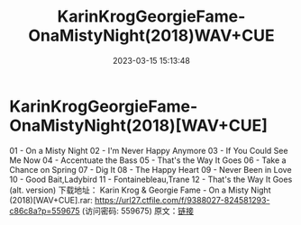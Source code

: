 ﻿---
title: KarinKrogGeorgieFame-OnaMistyNight(2018)WAV+CUE
date: 2023-03-15 15:13:48
categories: 外语音乐
tags: 外语音乐
---
# KarinKrogGeorgieFame-OnaMistyNight(2018)[WAV+CUE]

01 - On a Misty Night
02 - I'm Never Happy Anymore
03 - If You Could See Me Now
04 - Accentuate the Bass
05 - That's the Way It Goes
06 - Take a Chance on Spring
07 - Dig It
08 - The Happy Heart
09 - Never Been in Love
10 - Good Bait,Ladybird
11 - Fontainebleau,Trane
12 - That's the Way It Goes (alt. version)
下载地址：
Karin Krog & Georgie Fame - On a Misty Night
(2018)[WAV+CUE].rar: https://url27.ctfile.com/f/9388027-824581293-c86c8a?p=559675
(访问密码: 559675)
原文：[链接](https://blog.sina.com.cn/s/blog_1647c7e7601031109.html)